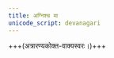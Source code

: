 ```yaml
---
title: अग्निश्च मा
unicode_script: devanagari
---
```


+++(अत्रारण्यकोक्त-वाक्यस्वरः।)+++

<div class="js_include" url="/vedAH/taittirIyam/AraNyakam/06/24_agnish_cha/"  newLevelForH1="2" includeTitle="false"> </div>  
